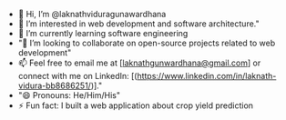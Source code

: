- 👋 Hi, I’m @laknathviduragunawardhana
- 👀 I’m interested in web development and software architecture."
- 🌱 I’m currently learning software engineering
- "💞️ I’m looking to collaborate on open-source projects related to web development"
- 📫 Feel free to email me at [laknathgunwardhana@gmail.com] or connect with me on LinkedIn: [(https://www.linkedin.com/in/laknath-vidura-bb8686251/)]."
- "😄 Pronouns: He/Him/His"
- ⚡ Fun fact: I built a web application about crop yield prediction

<!---
laknathvg/laknathvg is a ✨ special ✨ repository because its `README.md` (this file) appears on your GitHub profile.
You can click the Preview link to take a look at your changes.
--->
